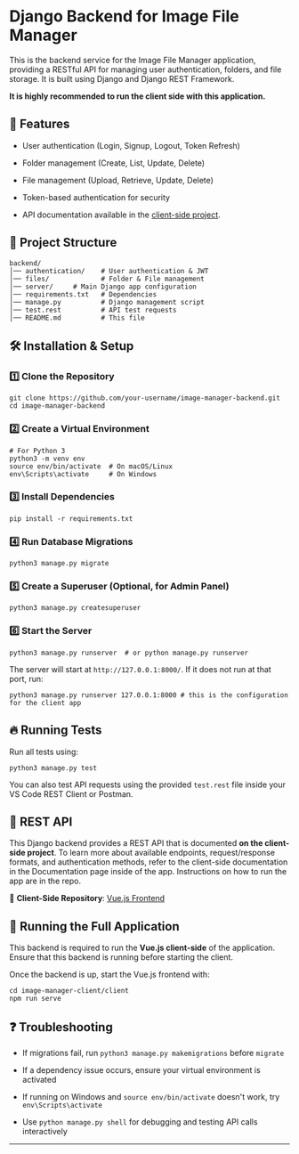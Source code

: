# Django Backend for Image File Manager

This is the backend service for the Image File Manager application, providing a RESTful API for managing user authentication, folders, and file storage. It is built using Django and Django REST Framework.

<strong>It is highly recommended to run the client side with this application.</strong>

## 🚀 Features

- User authentication (Login, Signup, Logout, Token Refresh)

- Folder management (Create, List, Update, Delete)

- File management (Upload, Retrieve, Update, Delete)

- Token-based authentication for security

- API documentation available in the [client-side project](https://github.com/tjaung/image_manager_client).

## 📎 Project Structure

```
backend/
│── authentication/    # User authentication & JWT
│── files/             # Folder & File management
│── server/     # Main Django app configuration
│── requirements.txt   # Dependencies
│── manage.py          # Django management script
│── test.rest          # API test requests
│── README.md          # This file
```

## 🛠 Installation & Setup

### 1️⃣ Clone the Repository

```
git clone https://github.com/your-username/image-manager-backend.git
cd image-manager-backend
```

### 2️⃣ Create a Virtual Environment

```
# For Python 3
python3 -m venv env
source env/bin/activate  # On macOS/Linux
env\Scripts\activate     # On Windows
```

### 3️⃣ Install Dependencies

```
pip install -r requirements.txt
```

### 4️⃣ Run Database Migrations

```
python3 manage.py migrate
```

### 5️⃣ Create a Superuser (Optional, for Admin Panel)

```
python3 manage.py createsuperuser
```

### 6️⃣ Start the Server

```
python3 manage.py runserver  # or python manage.py runserver
```

The server will start at `http://127.0.0.1:8000/`. If it does not run at that port, run:

```
python3 manage.py runserver 127.0.0.1:8000 # this is the configuration for the client app
```

## 🔥 Running Tests

Run all tests using:

```
python3 manage.py test
```

You can also test API requests using the provided `test.rest` file inside your VS Code REST Client or Postman.

## 💼 REST API

This Django backend provides a REST API that is documented **on the client-side project**. To learn more about available endpoints, request/response formats, and authentication methods, refer to the client-side documentation in the Documentation page inside of the app. Instructions on how to run the app are in the repo.

🔗 **Client-Side Repository**: [Vue.js Frontend](https://github.com/tjaung/image_manager_client)

## 🚀 Running the Full Application

This backend is required to run the **Vue.js client-side** of the application. Ensure that this backend is running before starting the client.

Once the backend is up, start the Vue.js frontend with:

```
cd image-manager-client/client
npm run serve
```

## ❓ Troubleshooting

- If migrations fail, run `python3 manage.py makemigrations` before `migrate`

- If a dependency issue occurs, ensure your virtual environment is activated

- If running on Windows and `source env/bin/activate` doesn't work, try `env\Scripts\activate`

- Use `python manage.py shell` for debugging and testing API calls interactively

---
